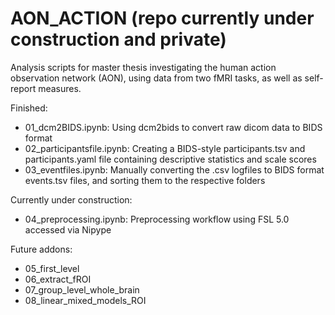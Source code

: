 # AON_ACTION (repo currently under construction and private)

Analysis scripts for master thesis investigating the human action observation network (AON), using data from two fMRI tasks, as well as self-report measures.

Finished:
- 01_dcm2BIDS.ipynb: Using dcm2bids to convert raw dicom data to BIDS format
- 02_participantsfile.ipynb: Creating a BIDS-style participants.tsv and participants.yaml file containing descriptive statistics and scale scores
- 03_eventfiles.ipynb: Manually converting the .csv logfiles to BIDS format events.tsv files, and sorting them to the respective folders 

Currently under construction:
- 04_preprocessing.ipynb: Preprocessing workflow using FSL 5.0 accessed via Nipype

Future addons:
- 05_first_level
- 06_extract_fROI
- 07_group_level_whole_brain
- 08_linear_mixed_models_ROI



